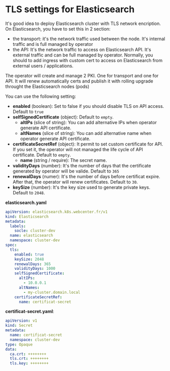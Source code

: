# TLS settings for Elasticsearch

It's good idea to deploy Elasticsearch cluster with TLS network encription. On Elasticsearch, you have to set this in 2 section:
  - the transport: it's the network traffic used between the node. It's internal traffic and is full managed by operator
  - the API: It's the network traffic to access on Elasticsearch API. It's external traffic and can be full managed by operator. Normally, you should to add ingress with custom cert to access on Elasticsearch from external users / applications.


The operator will create and manage 2 PKI. One for transport and one for API. It will renew automatically certs and publish it with rolling upgrade throught the Elasticsearch nodes (pods)



You can use the following setting:
- **enabled** (boolean): Set to false if you should disable TLS on API access. Default to `true`
- **selfSignedCertificate** (object): Default to `empty`.
  - **altIPs** (slice of string): You can add alternative IPs when operator generate API certificate.
  - **altNames** (slice of string): You can add alternative name when operator generate API certificate.
- **certificateSecretRef** (object): It permit to set custom certificate for API. If you set it, the operator will not managed the life cycle of API certificate. Default to `empty`.
    - **name** (string / require): The secret name.
- **validityDays** (number): It's the number of days that the certificate generated by operator will be valide. Default to `365`
- **renewalDays** (numer): It's the number of days before certificat expire. After that, the operator will renew certificates. Default to `30`.
- **keySize** (number): It's the key size used to generate private keys. Default to `2048`.

**elasticsearch.yaml**
```yaml
apiVersion: elasticsearch.k8s.webcenter.fr/v1
kind: Elasticsearch
metadata:
  labels:
    socle: cluster-dev
  name: elasticsearch
  namespace: cluster-dev
spec:
  tls:
    enabled: true
    keySize: 2048
    renewalDays: 365
    validityDays: 1000
    selfSignedCertificate:
      altIPs:
        - 10.0.0.1
      altNames:
        - my-cluster.domain.local
    certificateSecretRef:
      name: certificat-secret
```

**certificat-secret.yaml**:
```yaml
apiVersion: v1
kind: Secret
metadata:
  name: certificat-secret
  namespace: cluster-dev
type: Opaque
data:
  ca.crt: ++++++++
  tls.crt: ++++++++
  tls.key: ++++++++
```